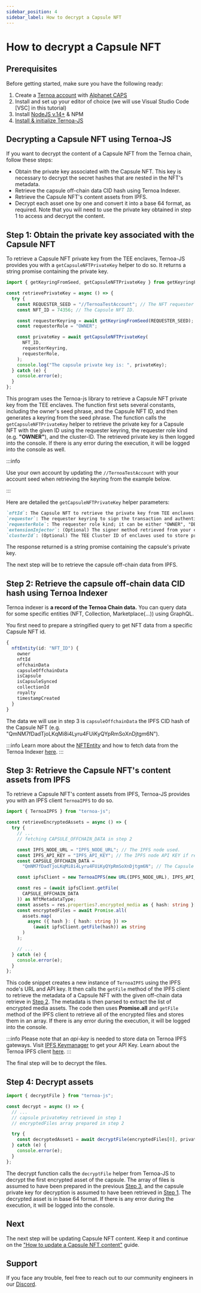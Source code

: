 ```yaml
---
sidebar_position: 4
sidebar_label: How to decrypt a Capsule NFT
---
```


# How to decrypt a Capsule NFT

## Prerequisites

Before getting started, make sure you have the following ready:

1. Create a [Ternoa account](/for-developers/get-started/create-account) with [Alphanet CAPS](/for-developers/get-started/create-account#step-2-get-some-free-test-caps-tokens)
2. Install and set up your editor of choice (we will use Visual Studio Code [VSC] in this tutorial)
3. Install [NodeJS v.14+](https://nodejs.org/en/download/) & NPM
4. [Install & initialize Ternoa-JS](/for-developers/get-started/install-ternoa-js)

## Decrypting a Capsule NFT using Ternoa-JS

If you want to decrypt the content of a Capsule NFT from the Ternoa chain, follow these steps:

- Obtain the private key associated with the Capsule NFT. This key is necessary to decrypt the secret hashes that are nested in the NFT's metadata.
- Retrieve the capsule off-chain data CID hash using Ternoa Indexer.
- Retrieve the Capsule NFT's content assets from IPFS.
- Decrypt each asset one by one and convert it into a base 64 format, as required. Note that you will need to use the private key obtained in step 1 to access and decrypt the content.

## Step 1: Obtain the private key associated with the Capsule NFT

To retrieve a Capsule NFT private key from the TEE enclaves, Ternoa-JS provides you with a `getCapsuleNFTPrivateKey` helper to do so. It returns a string promise containing the private key.

```typescript showLineNumbers
import { getKeyringFromSeed, getCapsuleNFTPrivateKey } from getKeyringFromSeed;

const retrievePrivateKey = async () => {
  try {
    const REQUESTER_SEED = "//TernoaTestAccount"; // The NFT requester seed phrase.
    const NFT_ID = 74356; // The Capsule NFT ID.

    const requesterKeyring = await getKeyringFromSeed(REQUESTER_SEED);
    const requesterRole = "OWNER";

    const privateKey = await getCapsuleNFTPrivateKey(
      NFT_ID,
      requesterKeyring,
      requesterRole,
    );
    console.log("The capsule private key is: ", privateKey);
  } catch (e) {
    console.error(e);
  }
};
```

This program uses the Ternoa-js library to retrieve a Capsule NFT private key from the TEE enclaves. The function first sets several constants, including the owner's seed phrase, and the Capsule NFT ID, and then generates a keyring from the seed phrase. The function calls the `getCapsuleNFTPrivateKey` helper to retrieve the private key for a Capsule NFT with the given ID using the requester keyring, the requester role kind (e.g. **"OWNER"**), and the cluster-ID. The retrieved private key is then logged into the console. If there is any error during the execution, it will be logged into the console as well.

:::info

Use your own account by updating the `//TernoaTestAccount` with your account seed when retrieving the keyring from the example below.

:::

Here are detailed the `getCapsuleNFTPrivateKey` helper parameters:

```markdown
`nftId`: The Capsule NFT to retrieve the private key from TEE enclaves.
`requester`: The requester keyring to sign the transaction and authenticate. Only the requester address can be used if a signer method is provided as a parameter.
`requesterRole`: The requester role kind; it can be either "OWNER", "DELEGATEE" or "RENTEE".
`extensionInjector`: (Optional) The signer method retrieved from your extension: object must have a signer key.
`clusterId`: (Optional) The TEE Cluster ID of enclaves used to store private key shares. The default is 0.
```

The response returned is a string promise containing the capsule's private key.

The next step will be to retrieve the capsule off-chain data from IPFS.

## Step 2: Retrieve the capsule off-chain data CID hash using Ternoa Indexer

Ternoa indexer is **a record of the Ternoa Chain data.**
You can query data for some specific entities (NFT, Collection, Marketplace(...)) using GraphQL.

You first need to prepare a stringified query to get NFT data from a specific Capsule NFT id.

```typescript
{
  nftEntity(id: "NFT_ID") {
    owner
    nftId
    offchainData
    capsuleOffchainData
    isCapsule
    isCapsuleSynced
    collectionId
    royalty
    timestampCreated
  }
}
```

The data we will use in step 3 is `capsuleOffchainData` the IPFS CID hash of the Capsule NFT (e.g. "QmNM7fDadTjoLKqMi8i4Lyru4FUiKyQYpRmSoXnDjtgm6N").

:::info
Learn more about the [NFTEntity](/for-developers/guides/NFT/basic-NFT/get-NFT#step-1-nftentity-query-preparation) and how to fetch data from the Ternoa Indexer [here](/for-developers/guides/NFT/basic-NFT/get-NFT).
:::

## Step 3: Retrieve the Capsule NFT's content assets from IPFS

To retrieve a Capsule NFT's content assets from IPFS, Ternoa-JS provides you with an IPFS client `TernoaIPFS` to do so.

```typescript showLineNumbers
import { TernoaIPFS } from "ternoa-js";

const retrieveEncryptedAssets = async () => {
  try {
    // ...
    // fetching CAPSULE_OFFCHAIN_DATA in step 2

    const IPFS_NODE_URL = "IPFS_NODE_URL"; // The IPFS node used.
    const IPFS_API_KEY = "IPFS_API_KEY"; // The IPFS node API KEY if required.
    const CAPSULE_OFFCHAIN_DATA =
      "QmNM7fDadTjoLKqMi8i4Lyru4FUiKyQYpRmSoXnDjtgm6N"; // The Capsule NFT off-chain data.

    const ipfsClient = new TernoaIPFS(new URL(IPFS_NODE_URL), IPFS_API_KEY);

    const res = (await ipfsClient.getFile(
      CAPSULE_OFFCHAIN_DATA
    )) as NftMetadataType;
    const assets = res.properties?.encrypted_media as { hash: string }[];
    const encryptedFiles = await Promise.all(
      assets.map(
        async ({ hash }: { hash: string }) =>
          (await ipfsClient.getFile(hash)) as string
      )
    );

    // ...
  } catch (e) {
    console.error(e);
  }
};
```

This code snippet creates a new instance of `TernoaIPFS` using the IPFS node's URL and API key. It then calls the `getFile` method of the IPFS client to retrieve the metadata of a Capsule NFT with the given off-chain data retrieve in [Step 2](/for-developers/guides/NFT/capsule-NFT/view-capsule-NFT#step-2-retrieve-the-capsule-off-chain-data-cid-hash-using-ternoa-indexer). The metadata is then parsed to extract the list of encrypted media assets. The code then uses **Promise.all** and `getFile` method of the IPFS client to retrieve all of the encrypted files and stores them in an array. If there is any error during the execution, it will be logged into the console.

:::info
Please note that an _api-key_ is needed to store data on Ternoa IPFS gateways. Visit [IPFS Keymanager](https://ipfs-key-manager-git-dev-ternoa.vercel.app/) to get your API Key. Learn about the Ternoa IPFS client [here](/for-developers/advanced-guides/ipfs).
:::

The final step will be to decrypt the files.

## Step 4: Decrypt assets

```typescript showLineNumbers
import { decryptFile } from "ternoa-js";

const decrypt = async () => {
  // ...
  // capsule privateKey retrieved in step 1
  // encryptedFiles array prepared in step 2

  try {
    const decryptedAsset1 = await decryptFile(encryptedFiles[0], privateKey);
  } catch (e) {
    console.error(e);
  }
};
```

The decrypt function calls the `decryptFile` helper from Ternoa-JS to decrypt the first encrypted asset of the capsule. The array of files is assumed to have been prepared in the previous [Step 3](/for-developers/guides/NFT/capsule-NFT/view-capsule-NFT#step-3-retrieve-the-capsule-nfts-content-assets-from-ipfs), and the capsule private key for decryption is assumed to have been retrieved in [Step 1](/for-developers/guides/NFT/capsule-NFT/view-capsule-NFT#step-1-obtain-the-private-key-associated-with-the-capsule-nft). The decrypted asset is in base 64 format. If there is any error during the execution, it will be logged into the console.

## Next

The next step will be updating Capsule NFT content. Keep it and continue on the ["How to update a Capsule NFT content"](/for-developers/guides/NFT/capsule-NFT/update-capsule-content) guide.

## Support

If you face any trouble, feel free to reach out to our community engineers in our [Discord](https://discord.gg/fUmBkPpnRu).
